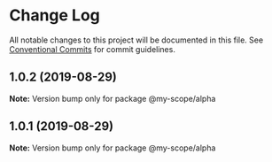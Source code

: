 # Change Log

All notable changes to this project will be documented in this file.
See [Conventional Commits](https://conventionalcommits.org) for commit guidelines.

## 1.0.2 (2019-08-29)

**Note:** Version bump only for package @my-scope/alpha





## 1.0.1 (2019-08-29)

**Note:** Version bump only for package @my-scope/alpha
